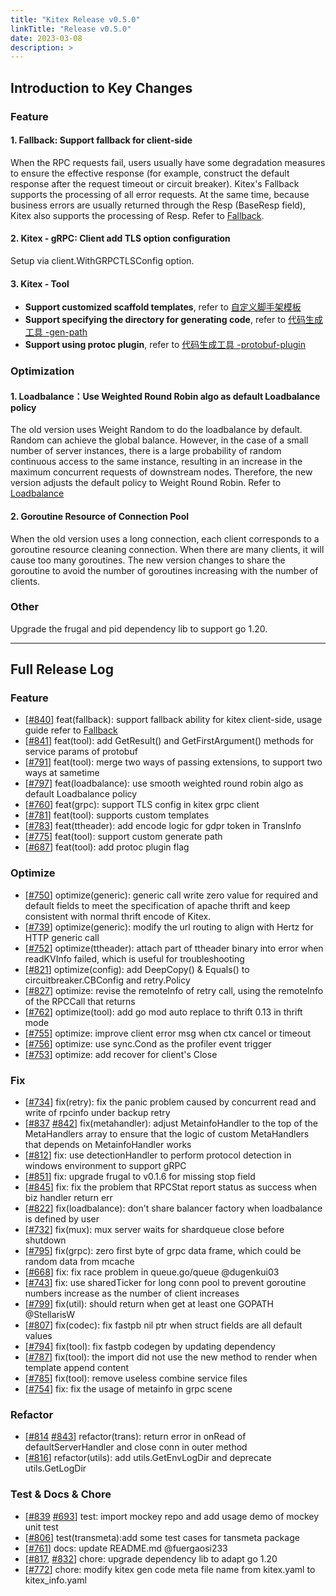 ```yaml
---
title: "Kitex Release v0.5.0"
linkTitle: "Release v0.5.0"
date: 2023-03-08
description: >
---
```


## **Introduction to Key Changes**

### **Feature**

#### 1. Fallback:  Support fallback for client-side

When the RPC requests fail, users usually have some degradation measures to ensure the effective response (for example, construct the default response after the request timeout or circuit breaker). 
Kitex's Fallback supports the processing of all error requests. At the same time, because business errors are usually returned through the Resp (BaseResp field), Kitex also supports the processing of Resp. 
Refer to [Fallback](https://www.cloudwego.io/docs/kitex/tutorials/basic-feature/fallback/).

#### 2. Kitex - gRPC: Client add TLS option configuration

Setup via client.WithGRPCTLSConfig option.

#### 3. Kitex - Tool

- **Support customized scaffold templates**, refer to [自定义脚手架模板](https://www.cloudwego.io/docs/kitex/tutorials/code-gen/custom_tpl/)
- **Support specifying the directory for generating code**, refer to  [代码生成工具 -gen-path](https://www.cloudwego.io/docs/kitex/tutorials/code-gen/code_generation/#-gen-path)
- **Support using protoc plugin**, refer to [代码生成工具 -protobuf-plugin](https://www.cloudwego.io/docs/kitex/tutorials/code-gen/code_generation/#-protobuf-plugin)


### **Optimization**

#### 1. Loadbalance：Use Weighted Round Robin algo as default Loadbalance policy

The old version uses Weight Random to do the loadbalance by default. Random can achieve the global balance. However, in the case of a small number of server instances, there is a large probability of random continuous access to the same instance, resulting in an increase in the maximum concurrent requests of downstream nodes. Therefore, the new version adjusts the default policy to Weight Round Robin.
Refer to [Loadbalance](https://www.cloudwego.io/docs/kitex/tutorials/basic-feature/loadbalance/)

#### 2. Goroutine Resource of Connection Pool

When the old version uses a long connection, each client corresponds to a goroutine resource cleaning connection. When there are many clients, it will cause too many goroutines. The new version changes to share the goroutine to avoid the number of goroutines increasing with the number of clients.

### **Other**

Upgrade the frugal and pid dependency lib to support go 1.20.

---

## **Full Release Log**

### Feature

- [[#840](https://github.com/cloudwego/kitex/pull/840)] feat(fallback): support fallback ability for kitex client-side, usage guide refer to [Fallback](https://www.cloudwego.io/docs/kitex/tutorials/basic-feature/fallback)
- [[#841](https://github.com/cloudwego/kitex/pull/841)] feat(tool): add GetResult() and GetFirstArgument() methods for service params of protobuf
- [[#791](https://github.com/cloudwego/kitex/pull/791)] feat(tool): merge two ways of passing extensions, to support two ways at sametime
- [[#797](https://github.com/cloudwego/kitex/pull/797)] feat(loadbalance): use smooth weighted round robin algo as default Loadbalance policy
- [[#760](https://github.com/cloudwego/kitex/pull/760)] feat(grpc): support TLS config in kitex grpc client
- [[#781](https://github.com/cloudwego/kitex/pull/781)] feat(tool): supports custom templates
- [[#783](https://github.com/cloudwego/kitex/pull/783)] feat(ttheader): add encode logic for gdpr token in TransInfo
- [[#775](https://github.com/cloudwego/kitex/pull/775)] feat(tool): support custom generate path
- [[#687](https://github.com/cloudwego/kitex/pull/687)] feat(tool): add protoc plugin flag

### Optimize

- [[#750](https://github.com/cloudwego/kitex/pull/750)] optimize(generic): generic call write zero value for required and default fields to meet the specification of apache thrift and keep consistent with normal thrift encode of Kitex.
- [[#739](https://github.com/cloudwego/kitex/pull/739)] optimize(generic): modify the url routing  to align with Hertz for HTTP generic call
- [[#752](https://github.com/cloudwego/kitex/pull/752)] optimize(ttheader): attach part of ttheader binary into error when readKVInfo failed, which is useful for troubleshooting
- [[#821](https://github.com/cloudwego/kitex/pull/821)] optimize(config): add DeepCopy() & Equals() to circuitbreaker.CBConfig and retry.Policy
- [[#827](https://github.com/cloudwego/kitex/pull/827)] optimize: revise the remoteInfo of retry call, using the remoteInfo of the RPCCall that returns
- [[#762](https://github.com/cloudwego/kitex/pull/762)] optimize(tool): add go mod auto replace to thrift 0.13 in thrift mode
- [[#755](https://github.com/cloudwego/kitex/pull/755)] optimize: improve client error msg when ctx cancel or timeout
- [[#756](https://github.com/cloudwego/kitex/pull/756)] optimize: use sync.Cond as the profiler event trigger
- [[#753](https://github.com/cloudwego/kitex/pull/753)] optimize: add recover for client's Close

### Fix

- [[#734](https://github.com/cloudwego/kitex/pull/734)] fix(retry): fix the panic problem caused by concurrent read and write of rpcinfo under backup retry
- [[#837](https://github.com/cloudwego/kitex/pull/837) [#842](https://github.com/cloudwego/kitex/pull/842)] fix(metahandler): adjust MetainfoHandler to the top of the MetaHandlers array to ensure that the logic of custom MetaHandlers that depends on MetainfoHandler works
- [[#812](https://github.com/cloudwego/kitex/pull/812)] fix: use detectionHandler to perform protocol detection in windows environment to support gRPC
- [[#851](https://github.com/cloudwego/kitex/pull/851)] fix: upgrade frugal to v0.1.6 for missing stop field
- [[#845](https://github.com/cloudwego/kitex/pull/845)] fix: fix the problem that RPCStat report status as success when biz handler return err
- [[#822](https://github.com/cloudwego/kitex/pull/822)] fix(loadbalance): don't share balancer factory when loadbalance is defined by user
- [[#732](https://github.com/cloudwego/kitex/pull/732)] fix(mux): mux server waits for shardqueue close before shutdown
- [[#795](https://github.com/cloudwego/kitex/pull/795)] fix(grpc): zero first byte of grpc data frame, which could be random data from mcache
- [[#668](https://github.com/cloudwego/kitex/pull/668)] fix: fix race problem in queue.go/queue @dugenkui03
- [[#743](https://github.com/cloudwego/kitex/pull/743)] fix: use sharedTicker for long conn pool to prevent goroutine numbers increase as the number of client increases
- [[#799](https://github.com/cloudwego/kitex/pull/799)] fix(util): should return when get at least one GOPATH @StellarisW
- [[#807](https://github.com/cloudwego/kitex/pull/807)] fix(codec): fix fastpb nil ptr when struct fields are all default values
- [[#794](https://github.com/cloudwego/kitex/pull/794)] fix(tool): fix fastpb codegen by updating dependency
- [[#787](https://github.com/cloudwego/kitex/pull/787)] fix(tool): the import did not use the new method to render when template append content
- [[#785](https://github.com/cloudwego/kitex/pull/785)] fix(tool): remove useless combine service files
- [[#754](https://github.com/cloudwego/kitex/pull/754)] fix: fix the usage of metainfo in grpc scene

### Refactor

- [[#814](https://github.com/cloudwego/kitex/pull/814) [#843](https://github.com/cloudwego/kitex/pull/843)] refactor(trans): return error in onRead of defaultServerHandler and close conn in outer method
- [[#816](https://github.com/cloudwego/kitex/pull/816)] refactor(utils): add utils.GetEnvLogDir and deprecate utils.GetLogDir

### Test & Docs & Chore

- [[#839](https://github.com/cloudwego/kitex/pull/839) [#693](https://github.com/cloudwego/kitex/pull/693)] test: import mockey repo and add usage demo of mockey unit test
- [[#806](https://github.com/cloudwego/kitex/pull/806)] test(transmeta):add some test cases for tansmeta package
- [[#761](https://github.com/cloudwego/kitex/pull/761)] docs: update README.md @fuergaosi233
- [[#817](https://github.com/cloudwego/kitex/pull/817), [#832](https://github.com/cloudwego/kitex/pull/832)] chore: upgrade dependency lib to adapt go 1.20
- [[#772](https://github.com/cloudwego/kitex/pull/772)] chore: modify kitex gen code meta file name from kitex.yaml to kitex_info.yaml

